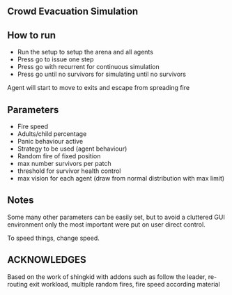 ## Crowd Evacuation Simulation

## How to run
* Run the setup to setup the arena and all agents
* Press go to issue one step
* Press go with recurrent for continuous simulation
* Press go until no survivors for simulating until no survivors

Agent will start to move to exits and escape from spreading fire

## Parameters
* Fire speed
* Adults/child percentage
* Panic behaviour active
* Strategy to be used (agent behaviour)
* Random fire of fixed position
* max number survivors per patch
* threshold for survivor health control
* max vision for each agent (draw from normal distribution with max limit)

## Notes

Some many other parameters can be easily set, but to avoid a cluttered GUI environment
only the most important were put on user direct control.

To speed things, change speed.

## ACKNOWLEDGES
Based on the work of shingkid with addons such as follow the leader, re-routing exit workload, multiple random fires, fire speed according material